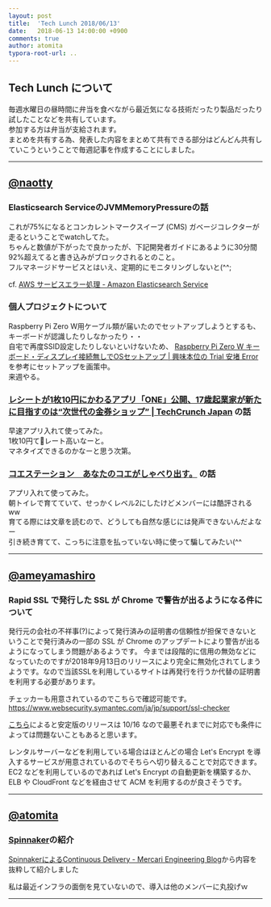 ```yaml
---
layout: post
title:  'Tech Lunch 2018/06/13'
date:   2018-06-13 14:00:00 +0900
comments: true
author: atomita
typora-root-url: ..
---
```


## Tech Lunch について

毎週水曜日の昼時間に弁当を食べながら最近気になる技術だったり製品だったり試したことなどを共有しています。  
参加する方は弁当が支給されます。  
まとめを共有する為、発表した内容をまとめて共有できる部分はどんどん共有していこうということで毎週記事を作成することにしました。  

----

## [@naotty](https://github.com/naotty)

### Elasticsearch ServiceのJVMMemoryPressureの話
これが75%になるとコンカレントマークスイープ (CMS) ガベージコレクターが走るということでwatchしてた。  
ちゃんと数値が下がったで良かったが、下記開発者ガイドにあるように30分間92%超えてると書き込みがブロックされるとのこと。  
フルマネージドサービスとはいえ、定期的にモニタリングしないと(^^;  

cf. [AWS サービスエラー処理 \- Amazon Elasticsearch Service](https://docs.aws.amazon.com/ja_jp/elasticsearch-service/latest/developerguide/aes-handling-errors.html#aes-handling-errors-jvm_out_of_memory_error)


### 個人プロジェクトについて
Raspberry Pi Zero W用ケーブル類が届いたのでセットアップしようとするも、キーボードが認識したりしなかったり・・  
自宅で再度SSID設定したりしないといけないため、 [Raspberry Pi Zero W キーボード・ディスプレイ接続無しでOSセットアップ \| 興味本位の Trial 安堵 Error](http://www.e-risingstar.com/?p=1333) を参考にセットアップを画策中。  
来週やる。  


### [レシートが1枚10円にかわるアプリ「ONE」公開、17歳起業家が新たに目指すのは“次世代の金券ショップ” \| TechCrunch Japan](https://jp.techcrunch.com/2018/06/12/onefinancial-one/) の話
早速アプリ入れて使ってみた。  
1枚10円てレート高いなーと。  
マネタイズできるのかなーと思う次第。  


### [コエステーション　あなたのコエがしゃべり出す。](https://coestation.jp/) の話
アプリ入れて使ってみた。  
朝トイレで育てていて、せっかくレベル2にしたけどメンバーには酷評されるww  
育てる際には文章を読むので、どうしても自然な感じには発声できないんだよなー  
引き続き育てて、こっちに注意を払っていない時に使って騙してみたい(^^


----

## [@ameyamashiro](https://github.com/ameyamashiro)

### Rapid SSL で発行した SSL が Chrome で警告が出るようになる件について

発行元の会社の不祥事(?)によって発行済みの証明書の信頼性が担保できないということで発行済みの一部の SSL が Chrome のアップデートにより警告が出るようになってしまう問題があるようです。
今までは段階的に信用の無効などになっていたのですが2018年9月13日のリリースにより完全に無効化されてしまうようです。なので当該SSLを利用しているサイトは再発行を行うか代替の証明書を利用する必要があります。

チェッカーも用意されているのでこちらで確認可能です。
<https://www.websecurity.symantec.com/ja/jp/support/ssl-checker>

[こちら](https://webmaster-ja.googleblog.com/2018/04/distrust-of-symantec-pki-immediate.html)によると安定版のリリースは 10/16 なので最悪それまでに対応でも条件によっては問題ないこともあると思います。

レンタルサーバーなどを利用している場合はほとんどの場合 Let's Encrypt を導入するサービスが用意されているのでそちらへ切り替えることで対応できます。
EC2 などを利用しているのであれば Let's Encrypt の自動更新を構築するか、ELB や CloudFront などを経由させて ACM を利用するのが良さそうです。

----

## [@atomita](https://github.com/atomita)

### [Spinnaker](https://www.spinnaker.io/)の紹介

[SpinnakerによるContinuous Delivery - Mercari Engineering Blog](http://tech.mercari.com/entry/2017/08/21/092743)から内容を抜粋して紹介しました

私は最近インフラの面倒を見ていないので、導入は他のメンバーに丸投げｗ


----

